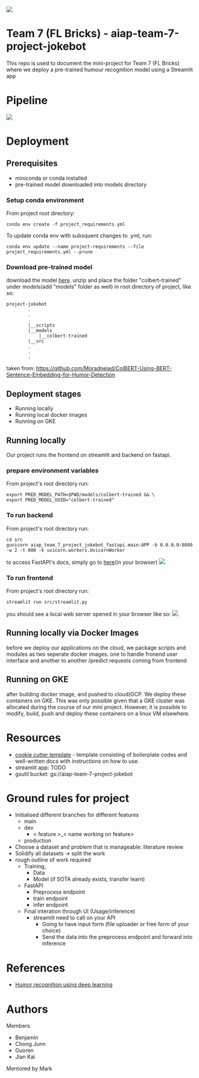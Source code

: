 <img src='./imgs/AIAP-Banner.png'>

# Team 7 (FL Bricks) - aiap-team-7-project-jokebot
 This repo is used to document the mini-project for Team 7 (FL Bricks) where we deploy a pre-trained humour recognition model using a Streamlit app

 # Pipeline

 <img src='imgs/flowchart_v2.png'>

# Deployment
## Prerequisites
- miniconda or conda installed
- pre-trained model downloaded into models directory

### Setup conda environment
From project root directory:
```
conda env create -f project_requirements.yml
```
To update conda env with subsquent changes to .yml, run:
```
conda env update --name project-requirements --file project_requirements.yml --prune
```

### Download pre-trained model
download the model [here](https://mega.nz/folder/MmB1gIIT#8ilUTK1-BO80aoXxKOIhpg). unzip and place the folder "colbert-trained" under models(add "models" folder as well) in root directory of project, like so:
```
project-jokebot
        .
        .
        .
        |__scripts
        |__models
            |__colbert-trained
        |__src
        .
        .
        .
```

taken from: https://github.com/Moradnejad/ColBERT-Using-BERT-Sentence-Embedding-for-Humor-Detection
## Deployment stages
- Running locally
- Running local docker images
- Running on GKE

## Running locally
Our project runs the frontend on streamlit and backend on fastapi.

### prepare environment variables
From project's root directory run: 
```
export PRED_MODEL_PATH=$PWD/models/colbert-trained && \
export PRED_MODEL_UUID="colbert-trained"
```

### To run backend
From project's root directory run:
```
cd src
gunicorn aiap_team_7_project_jokebot_fastapi.main:APP -b 0.0.0.0:8080 -w 2 -t 600 -k uvicorn.workers.UvicornWorker
```
to access FastAPI's docs, simply go to [here](http://localhost:8080/docs)(in your browser)
![](imgs/Screenshot-fastapi.png)

### To run frontend
From project's root directory run:
```
streamlit run src/streamlit.py             
```
you should see a local web server opened in your browser like so:
![](imgs/Screenshot-streamlit.png)


## Running locally via Docker Images
before we deploy our applications on the cloud, we package scripts and modules as two seperate docker images. one to handle fronend user interface and another to another /predict requests coming from frontend

## Running on GKE
after building docker image, and pushed to cloud(GCP. We deploy these containers on GKE. This was only possible given that a GKE cluster was allocated during the course of our mini project. However, it is possible to modify, build, push and deploy these containers on a linux VM elsewhere.    

# Resources
- [cookie cutter template](https://github.com/aimakerspace/ml-project-cookiecutter-gcp/blob/master/README.md) -  template consisting of boilerplate codes and well-written docs with instructions on how to use.
- streamlit app: TODO
- gsutil bucket: gs://aiap-team-7-project-jokebot 
# Ground rules for project
- Initialised different branches for different features
    - main
    - dev
        - < feature >_< name working on feature>
    - production
- Choose a dataset and problem that is manageable: literature review
- Solidify all datasets -> split the work 
- rough outline of work required
    - Training,
        -  Data
        - Model (if SOTA already exists, transfer learn)
    - FastAPI
        - Preprocess endpoint
        - train endpoint 
        - infer endpoint
    - Final interation through UI (Usage/inference) 
        - streamlit need to call on your API
            - Going to have input form (file uploader or free form of your choice)
            - Send the data into the preprocess endpoint and forward into inference   

# References
- [Humor recognition using deep learning](https://aclanthology.org/N18-2018.pdf)
# Authors
Members
- Benjamin
- Chong Junn
- Guoren
- Jian Kai

Mentored by Mark
